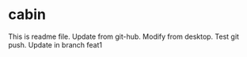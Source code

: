 # cabin
This is readme file.
Update from git-hub.
Modify from desktop.
Test git push.
Update in branch feat1
